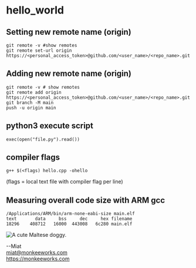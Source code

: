 # hello_world


## Setting new remote name (origin)

    git remote -v #show remotes
    git remote set-url origin https://<personal_access_token>@github.com/<user_name>/<repo_name>.git

## Adding new remote name (origin)

    git remote -v # show remotes
    git remote add origin https://<personal_access_token>@github.com/<user_name>/<repo_name>.git
    git branch -M main
    push -u origin main

## python3 execute script

    exec(open("file.py").read())

## compiler flags

    g++ $(<flags) hello.cpp -ohello 
    
(flags = local text file with compiler flag per line)

## Measuring overall code size with ARM gcc
  
    /Applications/ARM/bin/arm-none-eabi-size main.elf
    text	   data	    bss	    dec	    hex	filename
    18296	 408712	  16000	 443008	  6c280	main.elf

![A cute Maltese doggy.](https://user-images.githubusercontent.com/4535333/157773087-5f8aadc5-9f10-4ca0-a423-b0bd30f73b3a.jpeg)

--Miat  
miat@monkeeworks.com  
https://monkeeworks.com
